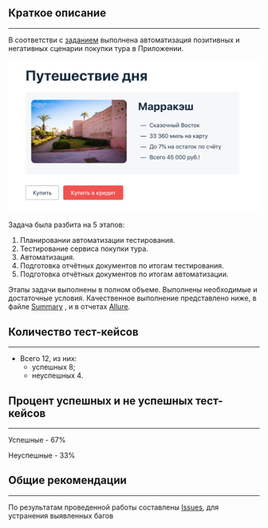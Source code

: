 ## Краткое описание
__________________
В соответстви с [заданием](https://github.com/netology-code/aqa-qamid-diplom) выполнена автоматизация позитивных и 
негативных сценарии покупки тура в Приложении.

![Service](https://github.com/mmigbaranes/CourceProject4Modules/blob/main/Reporting_documentation/service.png)

Задача была разбита на 5 этапов:
1. Планировании автоматизации тестирования.
2. Тестирование сервиса покупки тура. 
3. Автоматизация.
4. Подготовка отчётных документов по итогам тестирования.
5. Подготовка отчётных документов по итогам автоматизации.

Этапы задачи выполнены в полном объеме. Выполнены необходимые и достаточные условия. Качественное выполнение представлено ниже, в файле [Summary](https://github.com/mmigbaranes/CourceProject4Modules/blob/main/Reporting_documentation/Summary.md) , и в отчетах [Allure](https://github.com/mmigbaranes/CourceProject4Modules/blob/main/Reporting_documentation/ALLURE_REPORT_3march2024.jpg).

## Количество тест-кейсов
______________________
- Всего 12, из них:
   - успешных 8;
   - неуспешных 4.

## Процент успешных и не успешных тест-кейсов
__________________________________________
Успешные - 67%

Неуспешные - 33%
## Общие рекомендации
_________________________
По результатам проведенной работы составлены [Issues](https://github.com/mmigbaranes/CourceProject4Modules/issues), для устранения выявленных багов

